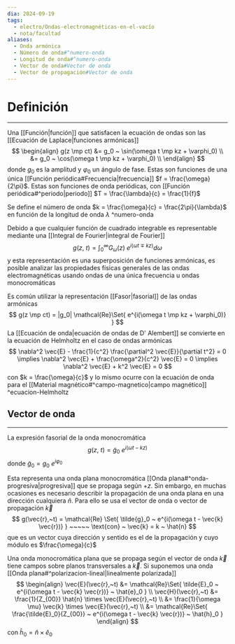 ```yaml
---
dia: 2024-09-19
tags:
  - electro/Ondas-electromagnéticas-en-el-vacío
  - nota/facultad
aliases:
  - Onda armónica
  - Número de onda#^numero-onda
  - Longitud de onda#^numero-onda
  - Vector de onda#Vector de onda
  - Vector de propagación#Vector de onda
---
```

# Definición
---
Una [[Función|función]] que satisfacen la ecuación de ondas son las [[Ecuación de Laplace|funciones armónicas]] $$ \begin{align} 
    g(z \mp ct) &= g_0 ~ \sin(\omega t \mp kz + \varphi_0) \\ 
     &= g_0 ~ \cos(\omega t \mp kz + \varphi_0) \\ 
\end{align} $$ donde $g_0$ es la amplitud y $\varphi_0$ un ángulo de fase. Estas son funciones de una única [[Función periódica#Frecuencia|frecuencia]] $f = \frac{\omega}{2\pi}$. Estas son funciones de onda periódicas, con [[Función periódica#^periodo|periodo]] $T = \frac{\lambda}{c} = \frac{1}{f}$

Se define el número de onda $k = \frac{\omega}{c} = \frac{2\pi}{\lambda}$ en función de la longitud de onda $\lambda$ ^numero-onda

Debido a que cualquier función de cuadrado integrable es representable mediante una [[Integral de Fourier|integral de Fourier]] $$ g(z,~t) = \int_0^\infty G_\omega(z) ~ e^{i(\omega t \mp kz)} d\omega $$ y esta representación es una superposición de funciones armónicas, es posible analizar las propiedades físicas generales de las ondas electromagnéticas usando ondas de una única frecuencia u ondas monocromáticas

Es común utilizar la representación [[Fasor|fasorial]] de las ondas armónicas $$ g(z \mp ct) = |g_0| \mathcal{Re}\Set{ e^{i(\omega t \mp kz + \varphi_0)} } $$
La [[Ecuación de onda|ecuación de ondas de D' Alembert]] se convierte en la ecuación de Helmholtz en el caso de ondas armónicas $$ \nabla^2 \vec{E} - \frac{1}{c^2} \frac{\partial^2 \vec{E}}{\partial t^2} = 0 \implies \nabla^2 \vec{E} + \frac{\omega^2}{c^2} \vec{E} = 0 \implies \nabla^2 \vec{E} + k^2 \vec{E} = 0 $$ con $k = \frac{\omega}{c}$ y lo mismo ocurre con la ecuación de onda para el [[Material magnético#^campo-magnetico|campo magnético]]
 ^ecuacion-Helmholtz

## Vector de onda
---
La expresión fasorial de la onda monocromática $$ g(z,~t) = \tilde{g}_0 ~ e^{i(\omega t - kz)} $$ donde $\tilde{g}_0 = g_0 ~ e^{i\varphi_0}$

Esta representa una onda plana monocromática [[Onda plana#^onda-progresiva|progresiva]] que se propaga según $+z$. Sin embargo, en muchas ocasiones es necesario describir la propagación de una onda plana en una dirección cualquiera $\hat{n}$. Para ello se usa el vector de onda o vector de propagación $\vec{k}$ $$ g(\vec{r},~t) = \mathcal{Re} \Set{ \tilde{g}_0 ~ e^{i(\omega t - \vec{k} \vec{r})} } ~~~~~ \text{con} ~ \vec{k} = k ~ \hat{n} $$ que es un vector cuya dirección y sentido es el de la propagación y cuyo módulo es $\frac{\omega}{c}$

Una onda monocromática plana que se propaga según el vector de onda $\vec{k}$ tiene campos sobre planos transversales a $\vec{k}$. Si suponemos una onda [[Onda plana#^polarizacion-lineal|linealmente polarizada]] $$ \begin{align} 
    \vec{E}(\vec{r},~t) &= \mathcal{Re}\Set{ \tilde{E}_0 ~ e^{i(\omega t - \vec{k} \vec{r})} ~ \hat{e}_0 } \\
    \vec{H}(\vec{r},~t) &= \frac{1}{Z_{00}} \hat{n} \times \vec{E}(\vec{r},~t) \\
     &= \frac{1}{\omega \mu} \vec{k} \times \vec{E}(\vec{r},~t) \\
     &= \mathcal{Re}\Set{ \frac{\tilde{E}_0}{Z_{00}} ~ e^{i(\omega t - \vec{k} \vec{r})} ~ \hat{h}_0 }
\end{align} $$ con $\hat{h}_0 = \hat{n} \times \hat{e}_0$

